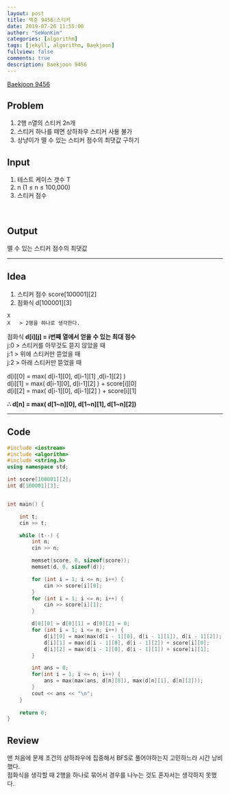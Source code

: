 ```yaml
---
layout: post
title: 백준 9456:스티커
date: 2019-07-26 11:55:00
author: "SeWonKim"
categories: [algorithm]
tags: [jekyll, algorithm, Baekjoon]
fullview: false
comments: true
description: Baekjoon 9456
---
```


[Baekjoon 9456](https://www.acmicpc.net/problem/9456)



## Problem
1. 2행 n열의 스티커 2n개
2. 스티커 하나를 떼면 상하좌우 스티커 사용 불가
3. 상냥이가 뗄 수 있는 스티커 점수의 최댓값 구하기



## Input
1. 테스트 케이스 갯수 T
2. n (1 ≤ n ≤ 100,000)
3. 스티커 점수

​    

## Output
뗄 수 있는 스티커 점수의 최댓값




------



## Idea
1. 스티커 점수 score[100001][2]
2. 점화식 d[100001][3]

```
X
X   > 2행을 하나로 생각한다.
```

점화식 **d\[i][j] = i번째 열에서 얻을 수 있는 최대 점수**      
j:0 > 스티커를 아무것도 뜯지 않았을 때     
j:1 > 위에 스티커만 뜯었을 때     
j:2 > 아래 스티커만 뜯었을 때

  d[i][0] = max( d[i-1][0], d[i-1][1] ,d[i-1][2] )       
  d[i][1] = max( d[i-1][0], d[i-1][2] ) + score[i][0]          
  d[i][2] = max( d[i-1][0], d[i-1][2] ) + score[i][1]

 **∴ d[n] = max( d[1~n][0], d[1~n][1], d[1~n][2])**




------



## Code

```cpp
#include <iostream>
#include <algorithm>
#include <string.h>
using namespace std;

int score[100001][2];
int d[100001][3];


int main() {

	int t;
	cin >> t;

	while (t--) {
		int n;
		cin >> n;

		memset(score, 0, sizeof(score));
		memset(d, 0, sizeof(d));

		for (int i = 1; i <= n; i++) {
			cin >> score[i][0];
		}
		for (int i = 1; i <= n; i++) {
			cin >> score[i][1];
		}

		d[0][0] = d[0][1] = d[0][2] = 0;
		for (int i = 1; i <= n; i++) {
			d[i][0] = max(max(d[i - 1][0], d[i - 1][1]), d[i - 1][2]);
			d[i][1] = max(d[i - 1][0], d[i - 1][2]) + score[i][0];
			d[i][2] = max(d[i - 1][0], d[i - 1][1]) + score[i][1];
		}

		int ans = 0;
		for(int i = 1; i <= n; i++) {
			ans = max(max(ans, d[n][0]), max(d[n][1], d[n][2]));
		}
		cout << ans << "\n";
	}
	
	return 0;
}
```





## Review
맨 처음에 문제 조건의 상하좌우에 집중해서 BFS로 풀어야하는지 고민하느라 시간 낭비했다.       
점화식을 생각할 때 2행을 하나로 묶어서 경우를 나누는 것도 혼자서는 생각하지 못했다.